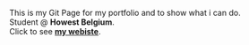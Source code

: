 This is my Git Page for my portfolio and to show what i can do.  
Student @ **Howest Belgium**.  
Click to see **[my webiste](https://WoutDeSutter.github.io)**.